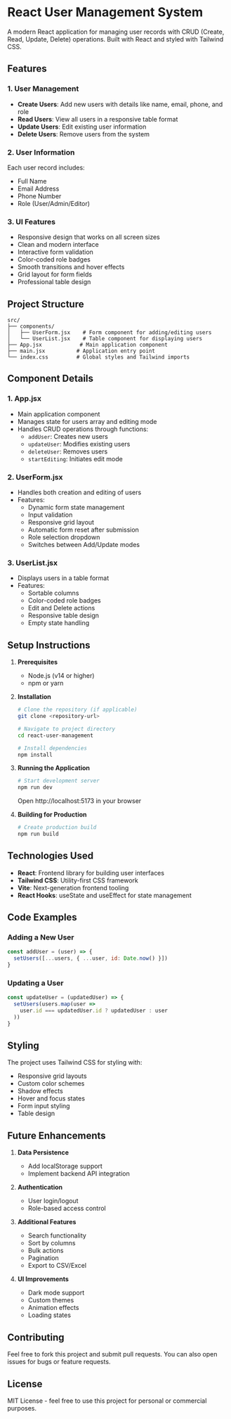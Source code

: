 # React User Management System

A modern React application for managing user records with CRUD (Create, Read, Update, Delete) operations. Built with React and styled with Tailwind CSS.

## Features

### 1. User Management
- **Create Users**: Add new users with details like name, email, phone, and role
- **Read Users**: View all users in a responsive table format
- **Update Users**: Edit existing user information
- **Delete Users**: Remove users from the system

### 2. User Information
Each user record includes:
- Full Name
- Email Address
- Phone Number
- Role (User/Admin/Editor)

### 3. UI Features
- Responsive design that works on all screen sizes
- Clean and modern interface
- Interactive form validation
- Color-coded role badges
- Smooth transitions and hover effects
- Grid layout for form fields
- Professional table design

## Project Structure

```
src/
├── components/
│   ├── UserForm.jsx    # Form component for adding/editing users
│   └── UserList.jsx    # Table component for displaying users
├── App.jsx            # Main application component
├── main.jsx          # Application entry point
└── index.css         # Global styles and Tailwind imports
```

## Component Details

### 1. App.jsx
- Main application component
- Manages state for users array and editing mode
- Handles CRUD operations through functions:
  - `addUser`: Creates new users
  - `updateUser`: Modifies existing users
  - `deleteUser`: Removes users
  - `startEditing`: Initiates edit mode

### 2. UserForm.jsx
- Handles both creation and editing of users
- Features:
  - Dynamic form state management
  - Input validation
  - Responsive grid layout
  - Automatic form reset after submission
  - Role selection dropdown
  - Switches between Add/Update modes

### 3. UserList.jsx
- Displays users in a table format
- Features:
  - Sortable columns
  - Color-coded role badges
  - Edit and Delete actions
  - Responsive table design
  - Empty state handling

## Setup Instructions

1. **Prerequisites**
   - Node.js (v14 or higher)
   - npm or yarn

2. **Installation**
   ```bash
   # Clone the repository (if applicable)
   git clone <repository-url>

   # Navigate to project directory
   cd react-user-management

   # Install dependencies
   npm install
   ```

3. **Running the Application**
   ```bash
   # Start development server
   npm run dev
   ```
   Open http://localhost:5173 in your browser

4. **Building for Production**
   ```bash
   # Create production build
   npm run build
   ```

## Technologies Used

- **React**: Frontend library for building user interfaces
- **Tailwind CSS**: Utility-first CSS framework
- **Vite**: Next-generation frontend tooling
- **React Hooks**: useState and useEffect for state management

## Code Examples

### Adding a New User
```javascript
const addUser = (user) => {
  setUsers([...users, { ...user, id: Date.now() }])
}
```

### Updating a User
```javascript
const updateUser = (updatedUser) => {
  setUsers(users.map(user => 
    user.id === updatedUser.id ? updatedUser : user
  ))
}
```

## Styling

The project uses Tailwind CSS for styling with:
- Responsive grid layouts
- Custom color schemes
- Shadow effects
- Hover and focus states
- Form input styling
- Table design

## Future Enhancements

1. **Data Persistence**
   - Add localStorage support
   - Implement backend API integration

2. **Authentication**
   - User login/logout
   - Role-based access control

3. **Additional Features**
   - Search functionality
   - Sort by columns
   - Bulk actions
   - Pagination
   - Export to CSV/Excel

4. **UI Improvements**
   - Dark mode support
   - Custom themes
   - Animation effects
   - Loading states

## Contributing

Feel free to fork this project and submit pull requests. You can also open issues for bugs or feature requests.

## License

MIT License - feel free to use this project for personal or commercial purposes. 